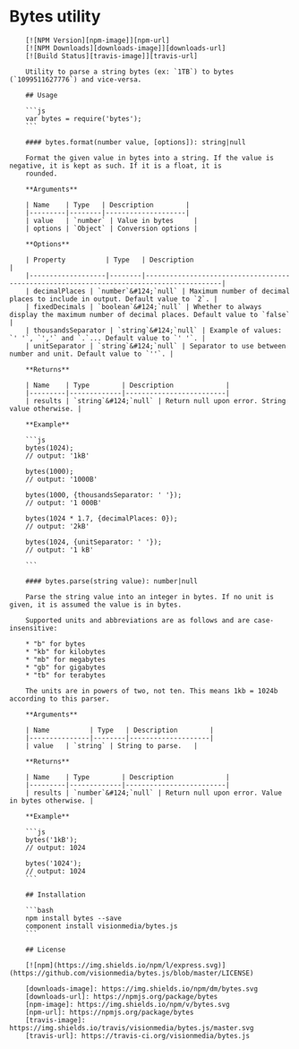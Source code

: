 # Bytes utility

        [![NPM Version][npm-image]][npm-url]
        [![NPM Downloads][downloads-image]][downloads-url]
        [![Build Status][travis-image]][travis-url]

        Utility to parse a string bytes (ex: `1TB`) to bytes (`1099511627776`) and vice-versa.

        ## Usage

        ```js
        var bytes = require('bytes');
        ```

        #### bytes.format(number value, [options]): string|null

        Format the given value in bytes into a string. If the value is negative, it is kept as such. If it is a float, it is
        rounded.

        **Arguments**

        | Name    | Type   | Description        |
        |---------|--------|--------------------|
        | value   | `number` | Value in bytes     |
        | options | `Object` | Conversion options |

        **Options**

        | Property          | Type   | Description                                                                             |
        |-------------------|--------|-----------------------------------------------------------------------------------------|
        | decimalPlaces | `number`&#124;`null` | Maximum number of decimal places to include in output. Default value to `2`. |
        | fixedDecimals | `boolean`&#124;`null` | Whether to always display the maximum number of decimal places. Default value to `false` |
        | thousandsSeparator | `string`&#124;`null` | Example of values: `' '`, `','` and `.`... Default value to `' '`. |
        | unitSeparator | `string`&#124;`null` | Separator to use between number and unit. Default value to `''`. |

        **Returns**

        | Name    | Type        | Description             |
        |---------|-------------|-------------------------|
        | results | `string`&#124;`null` | Return null upon error. String value otherwise. |

        **Example**

        ```js
        bytes(1024);
        // output: '1kB'

        bytes(1000);
        // output: '1000B'

        bytes(1000, {thousandsSeparator: ' '});
        // output: '1 000B'

        bytes(1024 * 1.7, {decimalPlaces: 0});
        // output: '2kB'

        bytes(1024, {unitSeparator: ' '});
        // output: '1 kB'

        ```

        #### bytes.parse(string value): number|null

        Parse the string value into an integer in bytes. If no unit is given, it is assumed the value is in bytes.

        Supported units and abbreviations are as follows and are case-insensitive:

        * "b" for bytes
        * "kb" for kilobytes
        * "mb" for megabytes
        * "gb" for gigabytes
        * "tb" for terabytes

        The units are in powers of two, not ten. This means 1kb = 1024b according to this parser.

        **Arguments**

        | Name          | Type   | Description        |
        |---------------|--------|--------------------|
        | value   | `string` | String to parse.   |

        **Returns**

        | Name    | Type        | Description             |
        |---------|-------------|-------------------------|
        | results | `number`&#124;`null` | Return null upon error. Value in bytes otherwise. |

        **Example**

        ```js
        bytes('1kB');
        // output: 1024

        bytes('1024');
        // output: 1024
        ```

        ## Installation

        ```bash
        npm install bytes --save
        component install visionmedia/bytes.js
        ```

        ## License

        [![npm](https://img.shields.io/npm/l/express.svg)](https://github.com/visionmedia/bytes.js/blob/master/LICENSE)

        [downloads-image]: https://img.shields.io/npm/dm/bytes.svg
        [downloads-url]: https://npmjs.org/package/bytes
        [npm-image]: https://img.shields.io/npm/v/bytes.svg
        [npm-url]: https://npmjs.org/package/bytes
        [travis-image]: https://img.shields.io/travis/visionmedia/bytes.js/master.svg
        [travis-url]: https://travis-ci.org/visionmedia/bytes.js
